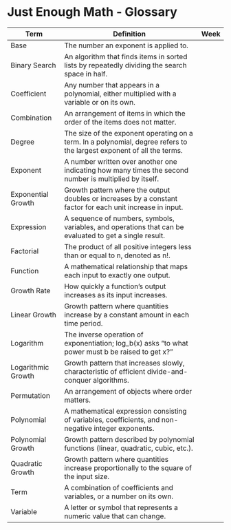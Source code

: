 # Just Enough Math - Glossary

| Term               | Definition                                                                                                             | Week |
| ------------------ | ---------------------------------------------------------------------------------------------------------------------- | ---- |
| Base               | The number an exponent is applied to.                                                                                  |      |
| Binary Search      | An algorithm that finds items in sorted lists by repeatedly dividing the search space in half.                         |      |
| Coefficient        | Any number that appears in a polynomial, either multiplied with a variable or on its own.                              |      |
| Combination        | An arrangement of items in which the order of the items does not matter.                                               |      |
| Degree             | The size of the exponent operating on a term. In a polynomial, degree refers to the largest exponent of all the terms. |      |
| Exponent           | A number written over another one indicating how many times the second number is multiplied by itself.                 |      |
| Exponential Growth | Growth pattern where the output doubles or increases by a constant factor for each unit increase in input.             |      |
| Expression         | A sequence of numbers, symbols, variables, and operations that can be evaluated to get a single result.                |      |
| Factorial          | The product of all positive integers less than or equal to n, denoted as n!.                                           |      |
| Function           | A mathematical relationship that maps each input to exactly one output.                                                |      |
| Growth Rate        | How quickly a function’s output increases as its input increases.                                                      |      |
| Linear Growth      | Growth pattern where quantities increase by a constant amount in each time period.                                     |      |
| Logarithm          | The inverse operation of exponentiation; log_b(x) asks “to what power must b be raised to get x?”                      |      |
| Logarithmic Growth | Growth pattern that increases slowly, characteristic of efficient divide-and-conquer algorithms.                       |      |
| Permutation        | An arrangement of objects where order matters.                                                                         |      |
| Polynomial         | A mathematical expression consisting of variables, coefficients, and non-negative integer exponents.                   |      |
| Polynomial Growth  | Growth pattern described by polynomial functions (linear, quadratic, cubic, etc.).                                     |      |
| Quadratic Growth   | Growth pattern where quantities increase proportionally to the square of the input size.                               |      |
| Term               | A combination of coefficients and variables, or a number on its own.                                                   |      |
| Variable           | A letter or symbol that represents a numeric value that can change.                                                    |      |

